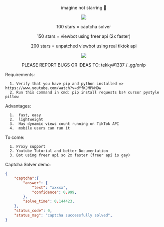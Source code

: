 <p align="center">
imagine not starring 😤
</p>

<p align="center"> 
<img src="https://user-images.githubusercontent.com/98614666/178341592-5afc7a3c-8f7f-4ae3-9ab1-93a7b5227d1e.png"></img>
</p>

<p align="center">
100 stars = captcha solver
</p><p align="center">
150 stars = viewbot using freer api (2x faster)
</p><p align="center">
200 stars = unpatched viewbot using real tiktok api
</p>


<!--

<p align="center"> 
<img src="https://global.tiktokworld21.com/images/TT_Logo.png"></img>
</p>

-->

<p align="center"> 
<img src="https://cdn.discordapp.com/attachments/956638415837876284/994399532001530007/unknown.png?size=4096?size=4096"></img>
</p>
<p align="center">
  PLEASE REPORT BUGS OR IDEAS TO: tekky#1337 / .gg/onlp
</p>

Requirements:
```
  1. Verify that you have pip and python installed => https://www.youtube.com/watch?v=dYfKJMPNMDw
  2. Run this command in cmd: pip install requests bs4 cursor pystyle pillow
```

Advantages:
```
  1.  fast, easy
  2.  lightweight
  3.  Has dynamic views count running on TikTok API
  4.  mobile users can run it
```
To come:
```
  1. Proxy support
  2. Youtube Tutorial and better Documentation
  3. Bot using freer api so 2x faster (freer api is gay)
```
Captcha Solver demo:
```json
{
    "captcha":{
        "answer": {
            "text": "xxxxx",
            "confidence": 0.999,
        },
        "solve_time": 0.144423,
    },
    "status_code": 0,
    "status_msg": "captcha successfully solved",
}
```
